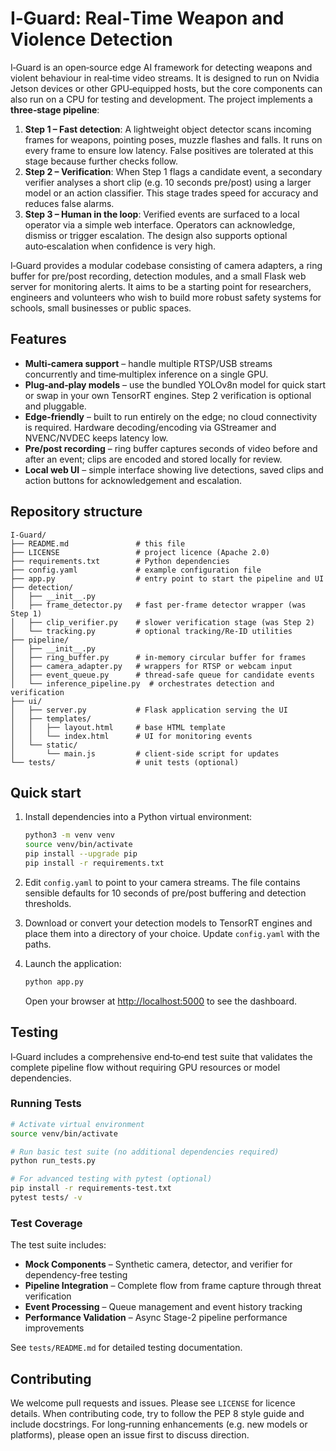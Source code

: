 # I‑Guard: Real‑Time Weapon and Violence Detection

I‑Guard is an open‑source edge AI framework for detecting weapons and violent behaviour in real‑time video streams. It is designed to run on Nvidia Jetson devices or other GPU‑equipped hosts, but the core components can also run on a CPU for testing and development. The project implements a **three‑stage pipeline**:

1. **Step 1 – Fast detection**: A lightweight object detector scans incoming frames for weapons, pointing poses, muzzle flashes and falls. It runs on every frame to ensure low latency. False positives are tolerated at this stage because further checks follow.
2. **Step 2 – Verification**: When Step 1 flags a candidate event, a secondary verifier analyses a short clip (e.g. 10 seconds pre/post) using a larger model or an action classifier. This stage trades speed for accuracy and reduces false alarms.
3. **Step 3 – Human in the loop**: Verified events are surfaced to a local operator via a simple web interface. Operators can acknowledge, dismiss or trigger escalation. The design also supports optional auto‑escalation when confidence is very high.

I‑Guard provides a modular codebase consisting of camera adapters, a ring buffer for pre/post recording, detection modules, and a small Flask web server for monitoring alerts. It aims to be a starting point for researchers, engineers and volunteers who wish to build more robust safety systems for schools, small businesses or public spaces.

## Features

* **Multi‑camera support** – handle multiple RTSP/USB streams concurrently and time‑multiplex inference on a single GPU.
* **Plug‑and‑play models** – use the bundled YOLOv8n model for quick start or swap in your own TensorRT engines. Step 2 verification is optional and pluggable.
* **Edge‑friendly** – built to run entirely on the edge; no cloud connectivity is required. Hardware decoding/encoding via GStreamer and NVENC/NVDEC keeps latency low.
* **Pre/post recording** – ring buffer captures seconds of video before and after an event; clips are encoded and stored locally for review.
* **Local web UI** – simple interface showing live detections, saved clips and action buttons for acknowledgement and escalation.

## Repository structure

```
I-Guard/
├── README.md               # this file
├── LICENSE                 # project licence (Apache 2.0)
├── requirements.txt        # Python dependencies
├── config.yaml             # example configuration file
├── app.py                  # entry point to start the pipeline and UI
├── detection/
│   ├── __init__.py
│   ├── frame_detector.py   # fast per‑frame detector wrapper (was Step 1)
│   ├── clip_verifier.py    # slower verification stage (was Step 2)
│   └── tracking.py         # optional tracking/Re‑ID utilities
├── pipeline/
│   ├── __init__.py
│   ├── ring_buffer.py      # in‑memory circular buffer for frames
│   ├── camera_adapter.py   # wrappers for RTSP or webcam input
│   ├── event_queue.py      # thread‑safe queue for candidate events
│   └── inference_pipeline.py  # orchestrates detection and verification
├── ui/
│   ├── server.py           # Flask application serving the UI
│   ├── templates/
│   │   ├── layout.html     # base HTML template
│   │   └── index.html      # UI for monitoring events
│   └── static/
│       └── main.js         # client‑side script for updates
└── tests/                  # unit tests (optional)
```

## Quick start

1. Install dependencies into a Python virtual environment:

    ```bash
    python3 -m venv venv
    source venv/bin/activate
    pip install --upgrade pip
    pip install -r requirements.txt
    ```

2. Edit `config.yaml` to point to your camera streams. The file contains sensible defaults for 10 seconds of pre/post buffering and detection thresholds.

3. Download or convert your detection models to TensorRT engines and place them into a directory of your choice. Update `config.yaml` with the paths.

4. Launch the application:

    ```bash
    python app.py
    ```

   Open your browser at [http://localhost:5000](http://localhost:5000) to see the dashboard.

## Testing

I‑Guard includes a comprehensive end‑to‑end test suite that validates the complete pipeline flow without requiring GPU resources or model dependencies.

### Running Tests

```bash
# Activate virtual environment
source venv/bin/activate

# Run basic test suite (no additional dependencies required)
python run_tests.py

# For advanced testing with pytest (optional)
pip install -r requirements-test.txt
pytest tests/ -v
```

### Test Coverage

The test suite includes:

* **Mock Components** – Synthetic camera, detector, and verifier for dependency-free testing
* **Pipeline Integration** – Complete flow from frame capture through threat verification
* **Event Processing** – Queue management and event history tracking
* **Performance Validation** – Async Stage-2 pipeline performance improvements

See `tests/README.md` for detailed testing documentation.

## Contributing

We welcome pull requests and issues. Please see `LICENSE` for licence details. When contributing code, try to follow the PEP 8 style guide and include docstrings. For long‑running enhancements (e.g. new models or platforms), please open an issue first to discuss direction.
